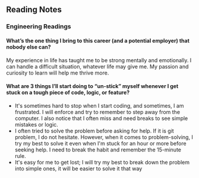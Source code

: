## Reading Notes

### Engineering Readings

#### What’s the one thing I bring to this career (and a potential employer) that nobody else can?

My experience in life has taught me to be strong mentally and emotionally. I can handle a difficult situation, whatever life may give me. My passion and curiosity to learn will help me thrive more.

#### What are 3 things I’ll start doing to “un-stick” myself whenever I get stuck on a tough piece of code, logic, or feature?

- It's sometimes hard to stop when I start coding, and sometimes, I am frustrated. I will enforce and try to remember to step away from the computer. I also notice that I often miss and need breaks to see simple mistakes or logic. 
-  I often tried to solve the problem before asking for help. If it is git problem, I do not hesitate. However, when it comes to problem-solving, I try my best to solve it even when I'm stuck for an hour or more before seeking help. I need to break the habit and remember the 15-minute rule.
-  It's easy for me to get lost; I will try my best to break down the problem into simple ones, it will be easier to solve it that way

